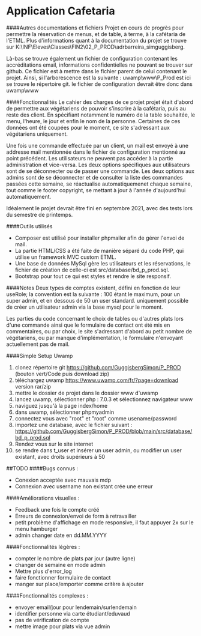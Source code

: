 # Application Cafetaria
####Autres documentations et fichiers
Projet en cours de progrès pour permettre la réservation de menus, et de table, à terme, à la cafétaria de l'ETML. Plus d'informations quant à la documentation du projet se trouve sur K:\INF\Eleves\Classes\FIN2\02_P_PROD\adrbarreira_simguggisberg. 

Là-bas se trouve également un fichier de configuration contenant les accréditations email, informations confidentielles ne pouvant se trouver sur github. Ce fichier est à mettre dans le fichier parent de celui contenant le projet. Ainsi, si l'arborescence est la suivante : uwamp\www\P_Prod est ici se trouve le répertoire git. le fichier de configuration devrait être donc dans uwamp\www

####Fonctionnalités
Le cahier des charges de ce projet projet était d'abord de permettre aux végétariens de pouvoir s'inscrire à la cafétaria, puis au reste des client. En spécifiant notamment le numéro de la table souhaitée, le menu, l'heure, le jour et enfin le nom de la personne. Certaines de ces données ont été coupées pour le moment, ce site s'adressant aux végétariens uniquement.

Une fois une commande effectuée par un client, un mail est envoyé à une addresse mail mentionnée dans le fichier de configuration mentionné au point précédent. Les utilisateurs ne peuvent pas accéder à la partie administration et vice-versa. Les deux options spécifiques aux utilisateurs sont de se déconnecter ou de passer une commande. Les deux options aux admins sont de se déconnecter et de consulter la liste des commandes passées cette semaine, se réactualise automatiquemenet chaque semaine, tout comme le footer copyright, se mettant à jour à l'année d'aujourd'hui automatiquement.

Idéalement le projet devrait être fini en septembre 2021, avec des tests lors du semestre de printemps.

####Outils utilisés
- Composer est utilisé pour installer phpmailer afin de gérer l'envoi de mail.
- La partie HTML/CSS a été faite de manière séparé du code PHP, qui utilise un framework MVC custom ETML.
- Une base de données MySql gère les utilisateurs et les réservations, le fichier de création de celle-ci est src/database/bd_p_prod.sql.
- Bootstrap pour tout ce qui est styles et rendre le site responsif.

####Notes
Deux types de comptes existent, défini en fonction de leur useRole; la convention est la suivante : 100 étant le maximum, pour un super admin, et en dessous de 50 un user standard. uniquement possible de créer un utilisateur admin via la base mysql pour le moment.

Les parties du code concernant le choix de tables ou d'autres plats lors d'une commande ainsi que le formulaire de contact ont été mis en commentaires, ou par choix, le site s'adressant d'abord au petit nombre de végétariens, ou par manque d'implémentation, le formulaire n'envoyant actuellement pas de mail.

####Simple Setup Uwamp
1. clonez répertoire git https://github.com/GuggisbergSimon/P_PROD (bouton vert/Code puis download zip)
2. téléchargez uwamp https://www.uwamp.com/fr/?page=download version rar/zip
3. mettre le dossier de projet dans le dossier www d'uwamp
4. lancez uwamp, sélectionner php : 7.0.3 et sélectionnez navigateur www
5. naviguez jusqu'à la page index/home
6. dans uwamp, sélectionner phpmyadmin
7. connectez vous avec "root" et "root" comme usename/password
8. importez une database, avec le fichier suivant : https://github.com/GuggisbergSimon/P_PROD/blob/main/src/database/bd_p_prod.sql
9. Rendez vous sur le site internet
9. se rendre dans t_user et insérer un user admin, ou modifier un user existant, avec droits supérieurs à 50

##TODO
####Bugs connus :
- Conexion acceptée avec mauvais mdp
- Connexion avec username non existant crée une erreur

####Améliorations visuelles :
- Feedback une fois le compte créé
- Erreurs de connexion/envoi de form à retravailler
- petit problème d'affichage en mode responsive, il faut appuyer 2x sur le menu hamburger
- admin changer date en dd.MM.YYYY

####Fonctionnalités légères :
- compter le nombre de plats par jour (autre ligne)
- changer de semaine en mode admin
- Mettre plus d'error_log
- faire fonctionner formulaire de contact
- manger sur place/emporter comme critère à ajouter

####Fonctionnalités complexes :
- envoyer email/jour pour lendemain/surlendemain
- identifier personne via carte étudiant/eduvaud
- pas de vérification de compte
- mettre image pour plats via vue admin
